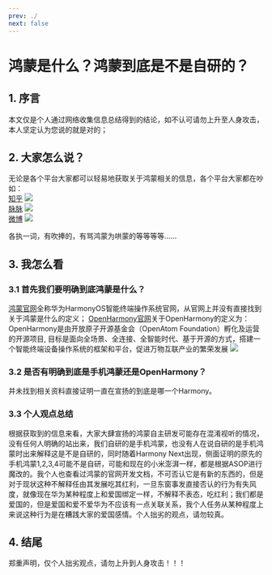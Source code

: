 ```yaml
---
prev: ./
next: false
---
```


# 鸿蒙是什么？鸿蒙到底是不是自研的？

## 1. 序言

本文仅是个人通过网络收集信息总结得到的结论，如不认可请勿上升至人身攻击，本人坚定认为您说的就是对的；

## 2. 大家怎么说？

无论是各个平台大家都可以轻易地获取关于鸿蒙相关的信息，各个平台大家都在吵
如：
<br/>
[知乎](https://www.zhihu.com/question/622456000?utm_psn=1733452275388035072)
![](https://img.lzwcyd.cn/img/202401241135213.png)
<br/>
[脉脉](https://maimai.cn/n/content/gossip-detail/33018396?egid=98f3c1cd197d4e9aade8ab2611a08d3e&gid=33018396&operation_id=p2bbswzXpnOdP2iaqiL6o&share_channel=5&share_euid=L5dCrsbXWEOWfokdX1FuTX9VwZOZ4b0VpFbhg1ILrWX4igrnvtPhv6vEwwMhnG4RV4vB4riWyb-fYJ6UGRm9jg)
![](https://img.lzwcyd.cn/img/202401241126031.png)
<br/>
[微博](https://weibo.com/3626485974/4989237592064898)
![](https://img.lzwcyd.cn/img/202401241138594.png)

各执一词，有吹捧的，有骂鸿蒙为哄蒙的等等等等......


## 3. 我怎么看

### 3.1 首先我们要明确到底鸿蒙是什么？

[鸿蒙官网](https://www.harmonyos.com/)全称华为HarmonyOS智能终端操作系统官网，从官网上并没有直接找到关于鸿蒙是什么的定义；
[OpenHarmony官网](https://www.openharmony.cn/)关于OpenHarmony的定义为：OpenHarmony是由开放原子开源基金会（OpenAtom Foundation）孵化及运营的开源项目,
目标是面向全场景、全连接、全智能时代、基于开源的方式，搭建一个智能终端设备操作系统的框架和平台，促进万物互联产业的繁荣发展
![](https://img.lzwcyd.cn/img/202401241155536.png)

### 3.2 是否有明确到底是手机鸿蒙还是OpenHarmony？

并未找到相关资料直接证明一直在宣扬的到底是哪一个Harmony。


### 3.3 个人观点总结

根据获取到的信息来看，大家大肆宣扬的鸿蒙自主研发可能存在混淆视听的情况，没有任何人明确的站出来，我们自研的是手机鸿蒙，也没有人在说自研的是手机鸿蒙时出来解释这是不是自研的，同时随着Harmony Next出现，侧面证明的原先的手机鸿蒙1,2,3,4可能不是自研，可能和现在的小米澎湃一样，都是根据ASOP进行魔改的。我个人也查看过鸿蒙的官网开发文档，不可否认它是有新的东西的，但是对于现状这种不解释任由其发展吃其红利，一旦东窗事发直接否认的行为有失风度，就像现在华为某种程度上和爱国绑定一样，不解释不表态，吃红利；我们都是爱国的，但是爱国和爱不爱华为不应该有一点关联关系，我个人任务从某种程度上来说这种行为是在糟践大家的爱国感情。个人拙劣的观点，请勿较真。



## 4. 结尾

郑重声明，仅个人拙劣观点，请勿上升到人身攻击！！！

